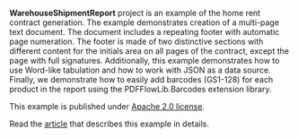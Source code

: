 ﻿**WarehouseShipmentReport** project is an example of the home rent contract generation. The example demonstrates creation of a multi-page text document. The document includes a repeating footer with automatic page numeration. The footer is made of two distinctive sections with different content for the initials area on all pages of the contract, except the page with full signatures. Additionally, this example demonstrates how to use Word-like tabulation and how to work with JSON as a data source. Finally, we demonstrate how to easily add barcodes (GS1-128) for each product in the report using the PDFFlowLib.Barcodes extension library.

This example is published under [Apache 2.0 license](https://www.apache.org/licenses/LICENSE-2.0).

Read the [article](WarehouseShipmentReport%20article.md) that describes this example in details.
